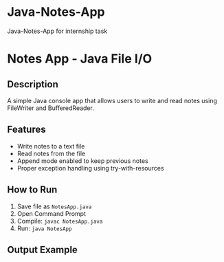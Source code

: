 # Java-Notes-App
Java-Notes-App for internship task 
# Notes App - Java File I/O

## Description
A simple Java console app that allows users to write and read notes using FileWriter and BufferedReader.

## Features
- Write notes to a text file
- Read notes from the file
- Append mode enabled to keep previous notes
- Proper exception handling using try-with-resources

## How to Run
1. Save file as `NotesApp.java`
2. Open Command Prompt
3. Compile: `javac NotesApp.java`
4. Run: `java NotesApp`

## Output Example
